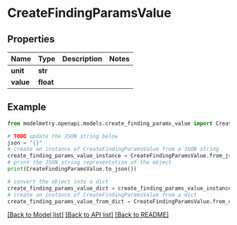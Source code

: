 # CreateFindingParamsValue


## Properties

Name | Type | Description | Notes
------------ | ------------- | ------------- | -------------
**unit** | **str** |  | 
**value** | **float** |  | 

## Example

```python
from modelmetry.openapi.models.create_finding_params_value import CreateFindingParamsValue

# TODO update the JSON string below
json = "{}"
# create an instance of CreateFindingParamsValue from a JSON string
create_finding_params_value_instance = CreateFindingParamsValue.from_json(json)
# print the JSON string representation of the object
print(CreateFindingParamsValue.to_json())

# convert the object into a dict
create_finding_params_value_dict = create_finding_params_value_instance.to_dict()
# create an instance of CreateFindingParamsValue from a dict
create_finding_params_value_from_dict = CreateFindingParamsValue.from_dict(create_finding_params_value_dict)
```
[[Back to Model list]](../README.md#documentation-for-models) [[Back to API list]](../README.md#documentation-for-api-endpoints) [[Back to README]](../README.md)


